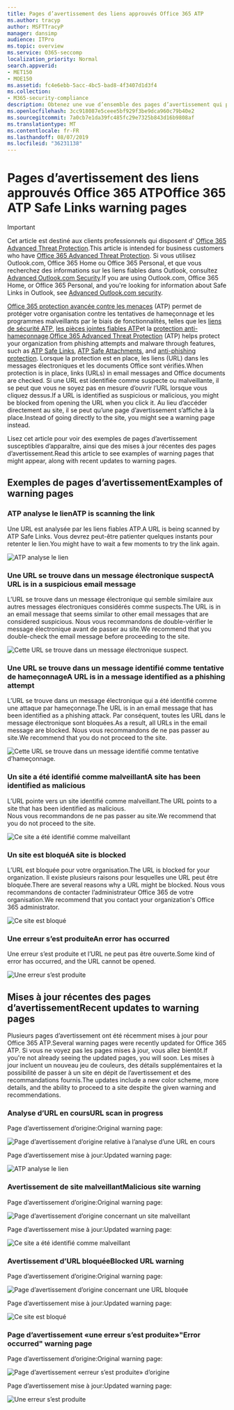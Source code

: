 ```yaml
---
title: Pages d’avertissement des liens approuvés Office 365 ATP
ms.author: tracyp
author: MSFTTracyP
manager: dansimp
audience: ITPro
ms.topic: overview
ms.service: O365-seccomp
localization_priority: Normal
search.appverid:
- MET150
- MOE150
ms.assetid: fc4e6ebb-5acc-4bc5-bad8-4f3407d1d3f4
ms.collection:
- M365-security-compliance
description: Obtenez une vue d’ensemble des pages d’avertissement qui peuvent s’afficher lorsque la protection avancée contre les menaces d’Office 365 est au travail.
ms.openlocfilehash: 3cc918087e5ceee5bf929f3be9dca960c79b40e2
ms.sourcegitcommit: 7a0cb7e1da39fc485fc29e7325b843d16b9808af
ms.translationtype: MT
ms.contentlocale: fr-FR
ms.lasthandoff: 08/07/2019
ms.locfileid: "36231138"
---
```

# <a name="office-365-atp-safe-links-warning-pages"></a><span data-ttu-id="ae6d2-103">Pages d’avertissement des liens approuvés Office 365 ATP</span><span class="sxs-lookup"><span data-stu-id="ae6d2-103">Office 365 ATP Safe Links warning pages</span></span>

> [!IMPORTANT]
> <span data-ttu-id="ae6d2-104">Cet article est destiné aux clients professionnels qui disposent d' [Office 365 Advanced Threat Protection](office-365-atp.md).</span><span class="sxs-lookup"><span data-stu-id="ae6d2-104">This article is intended for business customers who have [Office 365 Advanced Threat Protection](office-365-atp.md).</span></span> <span data-ttu-id="ae6d2-105">Si vous utilisez Outlook.com, Office 365 Home ou Office 365 Personal, et que vous recherchez des informations sur les liens fiables dans Outlook, consultez [Advanced Outlook.com Security](https://support.office.com/article/advanced-outlook-com-security-for-office-365-subscribers-882d2243-eab9-4545-a58a-b36fee4a46e2).</span><span class="sxs-lookup"><span data-stu-id="ae6d2-105">If you are using Outlook.com, Office 365 Home, or Office 365 Personal, and you're looking for information about Safe Links in Outlook, see [Advanced Outlook.com security](https://support.office.com/article/advanced-outlook-com-security-for-office-365-subscribers-882d2243-eab9-4545-a58a-b36fee4a46e2).</span></span>

<span data-ttu-id="ae6d2-106">[Office 365 protection avancée contre les menaces](office-365-atp.md) (ATP) permet de protéger votre organisation contre les tentatives de hameçonnage et les programmes malveillants par le biais de fonctionnalités, telles que les [liens de sécurité ATP](atp-safe-links.md), [les pièces jointes fiables ATP](atp-safe-attachments.md)et la [protection anti-hameçonnage](anti-phishing-protection.md).</span><span class="sxs-lookup"><span data-stu-id="ae6d2-106">[Office 365 Advanced Threat Protection](office-365-atp.md) (ATP) helps protect your organization from phishing attempts and malware through features, such as [ATP Safe Links](atp-safe-links.md), [ATP Safe Attachments](atp-safe-attachments.md), and [anti-phishing protection](anti-phishing-protection.md).</span></span> <span data-ttu-id="ae6d2-107">Lorsque la protection est en place, les liens (URL) dans les messages électroniques et les documents Office sont vérifiés.</span><span class="sxs-lookup"><span data-stu-id="ae6d2-107">When protection is in place, links (URLs) in email messages and Office documents are checked.</span></span> <span data-ttu-id="ae6d2-108">Si une URL est identifiée comme suspecte ou malveillante, il se peut que vous ne soyez pas en mesure d’ouvrir l’URL lorsque vous cliquez dessus.</span><span class="sxs-lookup"><span data-stu-id="ae6d2-108">If a URL is identified as suspicious or malicious, you might be blocked from opening the URL when you click it.</span></span> <span data-ttu-id="ae6d2-109">Au lieu d’accéder directement au site, il se peut qu’une page d’avertissement s’affiche à la place.</span><span class="sxs-lookup"><span data-stu-id="ae6d2-109">Instead of going directly to the site, you might see a warning page instead.</span></span> 
  
<span data-ttu-id="ae6d2-110">Lisez cet article pour voir des exemples de pages d’avertissement susceptibles d’apparaître, ainsi que des mises à jour récentes des pages d’avertissement.</span><span class="sxs-lookup"><span data-stu-id="ae6d2-110">Read this article to see examples of warning pages that might appear, along with recent updates to warning pages.</span></span>
  
## <a name="examples-of-warning-pages"></a><span data-ttu-id="ae6d2-111">Exemples de pages d’avertissement</span><span class="sxs-lookup"><span data-stu-id="ae6d2-111">Examples of warning pages</span></span>

### <a name="atp-is-scanning-the-link"></a><span data-ttu-id="ae6d2-112">ATP analyse le lien</span><span class="sxs-lookup"><span data-stu-id="ae6d2-112">ATP is scanning the link</span></span>

<span data-ttu-id="ae6d2-113">Une URL est analysée par les liens fiables ATP.</span><span class="sxs-lookup"><span data-stu-id="ae6d2-113">A URL is being scanned by ATP Safe Links.</span></span> <span data-ttu-id="ae6d2-114">Vous devrez peut-être patienter quelques instants pour retenter le lien.</span><span class="sxs-lookup"><span data-stu-id="ae6d2-114">You might have to wait a few moments to try the link again.</span></span>

![ATP analyse le lien](media/ee8dd5ed-6b91-4248-b054-12b719e8d0ed.png)

### <a name="a-url-is-in-a-suspicious-email-message"></a><span data-ttu-id="ae6d2-116">Une URL se trouve dans un message électronique suspect</span><span class="sxs-lookup"><span data-stu-id="ae6d2-116">A URL is in a suspicious email message</span></span>

<span data-ttu-id="ae6d2-117">L’URL se trouve dans un message électronique qui semble similaire aux autres messages électroniques considérés comme suspects.</span><span class="sxs-lookup"><span data-stu-id="ae6d2-117">The URL is in an email message that seems similar to other email messages that are considered suspicious.</span></span> <span data-ttu-id="ae6d2-118">Nous vous recommandons de double-vérifier le message électronique avant de passer au site.</span><span class="sxs-lookup"><span data-stu-id="ae6d2-118">We recommend that you double-check the email message before proceeding to the site.</span></span>

![Cette URL se trouve dans un message électronique suspect.](media/33f57923-23e3-4b0f-838b-6ad589ba897b.png)

### <a name="a-url-is-in-a-message-identified-as-a-phishing-attempt"></a><span data-ttu-id="ae6d2-120">Une URL se trouve dans un message identifié comme tentative de hameçonnage</span><span class="sxs-lookup"><span data-stu-id="ae6d2-120">A URL is in a message identified as a phishing attempt</span></span>

<span data-ttu-id="ae6d2-121">L’URL se trouve dans un message électronique qui a été identifié comme une attaque par hameçonnage.</span><span class="sxs-lookup"><span data-stu-id="ae6d2-121">The URL is in an email message that has been identified as a phishing attack.</span></span> <span data-ttu-id="ae6d2-122">Par conséquent, toutes les URL dans le message électronique sont bloquées.</span><span class="sxs-lookup"><span data-stu-id="ae6d2-122">As a result, all URLs in the email message are blocked.</span></span> <span data-ttu-id="ae6d2-123">Nous vous recommandons de ne pas passer au site.</span><span class="sxs-lookup"><span data-stu-id="ae6d2-123">We recommend that you do not proceed to the site.</span></span>

![Cette URL se trouve dans un message identifié comme tentative d’hameçonnage.](media/6e544a28-0604-4821-aba6-d5a57bb917e5.png)

### <a name="a-site-has-been-identified-as-malicious"></a><span data-ttu-id="ae6d2-125">Un site a été identifié comme malveillant</span><span class="sxs-lookup"><span data-stu-id="ae6d2-125">A site has been identified as malicious</span></span>

<span data-ttu-id="ae6d2-126">L’URL pointe vers un site identifié comme malveillant.</span><span class="sxs-lookup"><span data-stu-id="ae6d2-126">The URL points to a site that has been identified as malicious.</span></span>  <br/> <span data-ttu-id="ae6d2-127">Nous vous recommandons de ne pas passer au site.</span><span class="sxs-lookup"><span data-stu-id="ae6d2-127">We recommend that you do not proceed to the site.</span></span>

![Ce site a été identifié comme malveillant](media/058883c8-23f0-4672-9c1c-66b084796177.png)

### <a name="a-site-is-blocked"></a><span data-ttu-id="ae6d2-129">Un site est bloqué</span><span class="sxs-lookup"><span data-stu-id="ae6d2-129">A site is blocked</span></span>

<span data-ttu-id="ae6d2-130">L’URL est bloquée pour votre organisation.</span><span class="sxs-lookup"><span data-stu-id="ae6d2-130">The URL is blocked for your organization.</span></span> <span data-ttu-id="ae6d2-131">Il existe plusieurs raisons pour lesquelles une URL peut être bloquée.</span><span class="sxs-lookup"><span data-stu-id="ae6d2-131">There are several reasons why a URL might be blocked.</span></span> <span data-ttu-id="ae6d2-132">Nous vous recommandons de contacter l’administrateur Office 365 de votre organisation.</span><span class="sxs-lookup"><span data-stu-id="ae6d2-132">We recommend that you contact your organization's Office 365 administrator.</span></span>

![Ce site est bloqué](media/6b4bda2d-a1e6-419e-8b10-588e83c3af3f.png)

### <a name="an-error-has-occurred"></a><span data-ttu-id="ae6d2-134">Une erreur s’est produite</span><span class="sxs-lookup"><span data-stu-id="ae6d2-134">An error has occurred</span></span>

<span data-ttu-id="ae6d2-135">Une erreur s’est produite et l’URL ne peut pas être ouverte.</span><span class="sxs-lookup"><span data-stu-id="ae6d2-135">Some kind of error has occurred, and the URL cannot be opened.</span></span>

![Une erreur s’est produite](media/2f7465a4-1cf4-4c1c-b7d4-3c07e4b795b4.png)

## <a name="recent-updates-to-warning-pages"></a><span data-ttu-id="ae6d2-137">Mises à jour récentes des pages d’avertissement</span><span class="sxs-lookup"><span data-stu-id="ae6d2-137">Recent updates to warning pages</span></span>

<span data-ttu-id="ae6d2-138">Plusieurs pages d’avertissement ont été récemment mises à jour pour Office 365 ATP.</span><span class="sxs-lookup"><span data-stu-id="ae6d2-138">Several warning pages were recently updated for Office 365 ATP.</span></span> <span data-ttu-id="ae6d2-139">Si vous ne voyez pas les pages mises à jour, vous allez bientôt.</span><span class="sxs-lookup"><span data-stu-id="ae6d2-139">If you're not already seeing the updated pages, you will soon.</span></span> <span data-ttu-id="ae6d2-140">Les mises à jour incluent un nouveau jeu de couleurs, des détails supplémentaires et la possibilité de passer à un site en dépit de l’avertissement et des recommandations fournis.</span><span class="sxs-lookup"><span data-stu-id="ae6d2-140">The updates include a new color scheme, more details, and the ability to proceed to a site despite the given warning and recommendations.</span></span>

### <a name="url-scan-in-progress"></a><span data-ttu-id="ae6d2-141">Analyse d’URL en cours</span><span class="sxs-lookup"><span data-stu-id="ae6d2-141">URL scan in progress</span></span>

<span data-ttu-id="ae6d2-142">Page d’avertissement d’origine:</span><span class="sxs-lookup"><span data-stu-id="ae6d2-142">Original warning page:</span></span>

![Page d’avertissement d’origine relative à l’analyse d’une URL en cours](media/04368763-763f-43d6-94a4-a48291d36893.png)

<span data-ttu-id="ae6d2-144">Page d’avertissement mise à jour:</span><span class="sxs-lookup"><span data-stu-id="ae6d2-144">Updated warning page:</span></span>

![ATP analyse le lien](media/ee8dd5ed-6b91-4248-b054-12b719e8d0ed.png)

### <a name="malicious-site-warning"></a><span data-ttu-id="ae6d2-146">Avertissement de site malveillant</span><span class="sxs-lookup"><span data-stu-id="ae6d2-146">Malicious site warning</span></span>

<span data-ttu-id="ae6d2-147">Page d’avertissement d’origine:</span><span class="sxs-lookup"><span data-stu-id="ae6d2-147">Original warning page:</span></span>

![Page d’avertissement d’origine concernant un site malveillant](media/b9efda09-6dd8-46ef-82cb-56e4d538b8f5.png)

<span data-ttu-id="ae6d2-149">Page d’avertissement mise à jour:</span><span class="sxs-lookup"><span data-stu-id="ae6d2-149">Updated warning page:</span></span>

![Ce site a été identifié comme malveillant](media/058883c8-23f0-4672-9c1c-66b084796177.png)

### <a name="blocked-url-warning"></a><span data-ttu-id="ae6d2-151">Avertissement d’URL bloquée</span><span class="sxs-lookup"><span data-stu-id="ae6d2-151">Blocked URL warning</span></span>

<span data-ttu-id="ae6d2-152">Page d’avertissement d’origine:</span><span class="sxs-lookup"><span data-stu-id="ae6d2-152">Original warning page:</span></span>

![Page d’avertissement d’origine concernant une URL bloquée](media/3d6ba028-30bf-45fc-958e-d3aad3defc83.png)

<span data-ttu-id="ae6d2-154">Page d’avertissement mise à jour:</span><span class="sxs-lookup"><span data-stu-id="ae6d2-154">Updated warning page:</span></span>

![Ce site est bloqué](media/6b4bda2d-a1e6-419e-8b10-588e83c3af3f.png)

### <a name="error-occurred-warning-page"></a><span data-ttu-id="ae6d2-156">Page d’avertissement «une erreur s’est produite»</span><span class="sxs-lookup"><span data-stu-id="ae6d2-156">"Error occurred" warning page</span></span>

<span data-ttu-id="ae6d2-157">Page d’avertissement d’origine:</span><span class="sxs-lookup"><span data-stu-id="ae6d2-157">Original warning page:</span></span>

![Page d’avertissement «erreur s’est produite» d’origine](media/9aaa4383-2f23-48be-bdaa-8efbcb2acc70.png)

<span data-ttu-id="ae6d2-159">Page d’avertissement mise à jour:</span><span class="sxs-lookup"><span data-stu-id="ae6d2-159">Updated warning page:</span></span>

![Une erreur s’est produite](media/2f7465a4-1cf4-4c1c-b7d4-3c07e4b795b4.png)
   
